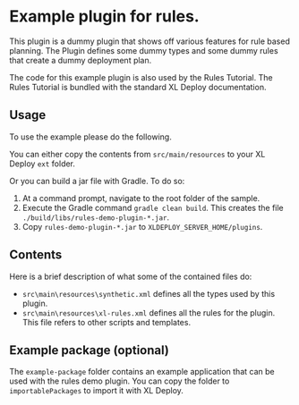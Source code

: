 # Example plugin for rules.

This plugin is a dummy plugin that shows off various features for rule based planning. The Plugin defines some dummy types and some dummy rules that create a dummy deployment plan.

The code for this example plugin is also used by the Rules Tutorial. The Rules Tutorial is bundled with the standard XL Deploy documentation.

## Usage

To use the example please do the following.

You can either copy the contents from `src/main/resources` to your XL Deploy `ext` folder.

Or you can build a jar file with Gradle. To do so:

1. At a command prompt, navigate to the root folder of the sample.
2. Execute the Gradle command `gradle clean build`. This creates the file `./build/libs/rules-demo-plugin-*.jar`.
3. Copy `rules-demo-plugin-*.jar` to `XLDEPLOY_SERVER_HOME/plugins`.

## Contents

Here is a brief description of what some of the contained files do:

* `src\main\resources\synthetic.xml` defines all the types used by this plugin.
* `src\main\resources\xl-rules.xml` defines all the rules for the plugin. This file refers to other scripts and templates.

## Example package (optional)

The `example-package` folder contains an example application that can be used with the rules demo plugin. You can copy the folder to `importablePackages` to import it with XL Deploy.
